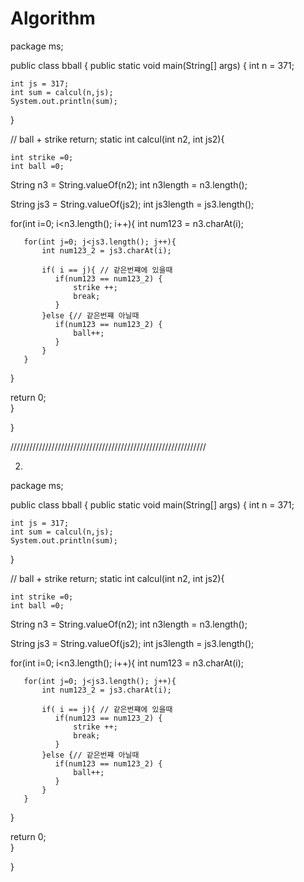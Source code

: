# Algorithm
package ms;

public class bball {
 public static void main(String[] args) {
	int n = 371; 
	
	int js = 317;
	int sum = calcul(n,js);
	System.out.println(sum);
	
 }
 
 // ball + strike return;
 static int calcul(int n2, int js2){
	 
	int strike =0;
	int ball =0;
	 
   String n3 = String.valueOf(n2);
   int n3length = n3.length();
   
   String js3 = String.valueOf(js2);
   int js3length = js3.length();
   
   for(int i=0; i<n3.length(); i++){
	   int num123 = n3.charAt(i);
	   
	   for(int j=0; j<js3.length(); j++){
		   int num123_2 = js3.charAt(i);
		   
		   if( i == j){ // 같은번쨰에 있을때   
		      if(num123 == num123_2) {
		    	  strike ++;
		    	  break;
		      }
		   }else {// 같은번쨰 아닐때 
			  if(num123 == num123_2) {
				  ball++;
			  }
		   }
	   }
	   
   }
	 
   return 0;	 
 }
 
}


//////////////////////////////////////////////////////////////


2)

package ms;

public class bball {
 public static void main(String[] args) {
	int n = 371; 
	
	int js = 317;
	int sum = calcul(n,js);
	System.out.println(sum);
	
 }
 
 // ball + strike return;
 static int calcul(int n2, int js2){
	 
	int strike =0;
	int ball =0;
	 
   String n3 = String.valueOf(n2);
   int n3length = n3.length();
   
   String js3 = String.valueOf(js2);
   int js3length = js3.length();
   
   for(int i=0; i<n3.length(); i++){
	   int num123 = n3.charAt(i);
	   
	   for(int j=0; j<js3.length(); j++){
		   int num123_2 = js3.charAt(i);
		   
		   if( i == j){ // 같은번쨰에 있을때   
		      if(num123 == num123_2) {
		    	  strike ++;
		    	  break;
		      }
		   }else {// 같은번쨰 아닐때 
			  if(num123 == num123_2) {
				  ball++;
			  }
		   }
	   }
	   
   }
	 
   return 0;	 
 }
 
}
